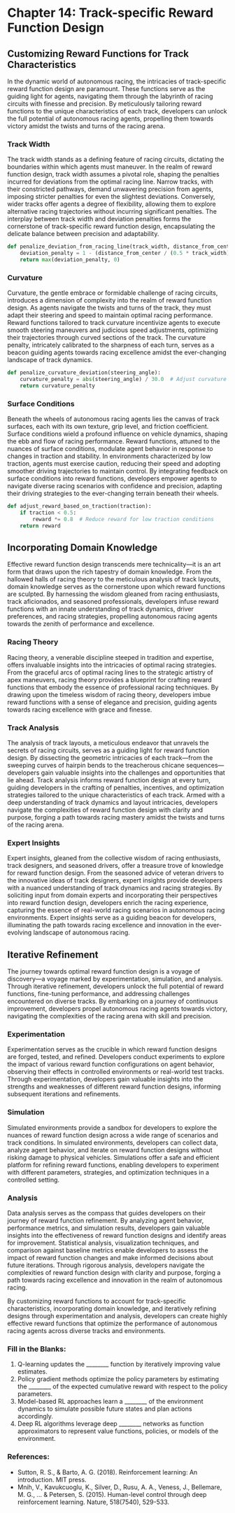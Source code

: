 # Chapter 14: Track-specific Reward Function Design

## Customizing Reward Functions for Track Characteristics

In the dynamic world of autonomous racing, the intricacies of track-specific reward function design are paramount. These functions serve as the guiding light for agents, navigating them through the labyrinth of racing circuits with finesse and precision. By meticulously tailoring reward functions to the unique characteristics of each track, developers can unlock the full potential of autonomous racing agents, propelling them towards victory amidst the twists and turns of the racing arena.

### Track Width
The track width stands as a defining feature of racing circuits, dictating the boundaries within which agents must maneuver. In the realm of reward function design, track width assumes a pivotal role, shaping the penalties incurred for deviations from the optimal racing line. Narrow tracks, with their constricted pathways, demand unwavering precision from agents, imposing stricter penalties for even the slightest deviations. Conversely, wider tracks offer agents a degree of flexibility, allowing them to explore alternative racing trajectories without incurring significant penalties. The interplay between track width and deviation penalties forms the cornerstone of track-specific reward function design, encapsulating the delicate balance between precision and adaptability.

```python
def penalize_deviation_from_racing_line(track_width, distance_from_center):
    deviation_penalty = 1 - (distance_from_center / (0.5 * track_width))
    return max(deviation_penalty, 0)
```

### Curvature
Curvature, the gentle embrace or formidable challenge of racing circuits, introduces a dimension of complexity into the realm of reward function design. As agents navigate the twists and turns of the track, they must adapt their steering and speed to maintain optimal racing performance. Reward functions tailored to track curvature incentivize agents to execute smooth steering maneuvers and judicious speed adjustments, optimizing their trajectories through curved sections of the track. The curvature penalty, intricately calibrated to the sharpness of each turn, serves as a beacon guiding agents towards racing excellence amidst the ever-changing landscape of track dynamics.

```python
def penalize_curvature_deviation(steering_angle):
    curvature_penalty = abs(steering_angle) / 30.0  # Adjust curvature penalty based on track dynamics
    return curvature_penalty
```

### Surface Conditions
Beneath the wheels of autonomous racing agents lies the canvas of track surfaces, each with its own texture, grip level, and friction coefficient. Surface conditions wield a profound influence on vehicle dynamics, shaping the ebb and flow of racing performance. Reward functions, attuned to the nuances of surface conditions, modulate agent behavior in response to changes in traction and stability. In environments characterized by low traction, agents must exercise caution, reducing their speed and adopting smoother driving trajectories to maintain control. By integrating feedback on surface conditions into reward functions, developers empower agents to navigate diverse racing scenarios with confidence and precision, adapting their driving strategies to the ever-changing terrain beneath their wheels.

```python
def adjust_reward_based_on_traction(traction):
    if traction < 0.5:
        reward *= 0.8  # Reduce reward for low traction conditions
    return reward
```

## Incorporating Domain Knowledge

Effective reward function design transcends mere technicality—it is an art form that draws upon the rich tapestry of domain knowledge. From the hallowed halls of racing theory to the meticulous analysis of track layouts, domain knowledge serves as the cornerstone upon which reward functions are sculpted. By harnessing the wisdom gleaned from racing enthusiasts, track aficionados, and seasoned professionals, developers infuse reward functions with an innate understanding of track dynamics, driver preferences, and racing strategies, propelling autonomous racing agents towards the zenith of performance and excellence.

### Racing Theory
Racing theory, a venerable discipline steeped in tradition and expertise, offers invaluable insights into the intricacies of optimal racing strategies. From the graceful arcs of optimal racing lines to the strategic artistry of apex maneuvers, racing theory provides a blueprint for crafting reward functions that embody the essence of professional racing techniques. By drawing upon the timeless wisdom of racing theory, developers imbue reward functions with a sense of elegance and precision, guiding agents towards racing excellence with grace and finesse.

### Track Analysis
The analysis of track layouts, a meticulous endeavor that unravels the secrets of racing circuits, serves as a guiding light for reward function design. By dissecting the geometric intricacies of each track—from the sweeping curves of hairpin bends to the treacherous chicane sequences—developers gain valuable insights into the challenges and opportunities that lie ahead. Track analysis informs reward function design at every turn, guiding developers in the crafting of penalties, incentives, and optimization strategies tailored to the unique characteristics of each track. Armed with a deep understanding of track dynamics and layout intricacies, developers navigate the complexities of reward function design with clarity and purpose, forging a path towards racing mastery amidst the twists and turns of the racing arena.

### Expert Insights
Expert insights, gleaned from the collective wisdom of racing enthusiasts, track designers, and seasoned drivers, offer a treasure trove of knowledge for reward function design. From the seasoned advice of veteran drivers to the innovative ideas of track designers, expert insights provide developers with a nuanced understanding of track dynamics and racing strategies. By soliciting input from domain experts and incorporating their perspectives into reward function design, developers enrich the racing experience, capturing the essence of real-world racing scenarios in autonomous racing environments. Expert insights serve as a guiding beacon for developers, illuminating the path towards racing excellence and innovation in the ever-evolving landscape of autonomous racing.

## Iterative Refinement

The journey towards optimal reward function design is a voyage of discovery—a voyage marked by experimentation, simulation, and analysis. Through iterative refinement, developers unlock the full potential of reward functions, fine-tuning performance, and addressing challenges encountered on diverse tracks. By embarking on a journey of continuous improvement, developers propel autonomous racing agents towards victory, navigating the complexities of the racing arena with skill and precision.

### Experimentation
Experimentation serves as the crucible in which reward function designs are forged, tested, and refined. Developers conduct experiments to explore the impact of various reward function configurations on agent behavior, observing their effects in controlled environments or real-world test tracks. Through experimentation, developers gain valuable insights into the strengths and weaknesses of different reward function designs, informing subsequent iterations and refinements.

### Simulation
Simulated environments provide a sandbox for developers to explore the nuances of reward function design across a wide range of scenarios and track conditions. In simulated environments, developers can collect data, analyze agent behavior, and iterate on reward function designs without risking damage to physical vehicles. Simulations offer a safe and efficient platform for refining reward functions, enabling developers to experiment with different parameters, strategies, and optimization techniques in a controlled setting.

### Analysis
Data analysis serves as the compass that guides developers on their journey of reward function refinement. By analyzing agent behavior, performance metrics, and simulation results, developers gain valuable insights into the effectiveness of reward function designs and identify areas for improvement. Statistical analysis, visualization techniques, and comparison against baseline metrics enable developers to assess the impact of reward function changes and make informed decisions about future iterations. Through rigorous analysis, developers navigate the complexities of reward function design with clarity and purpose, forging a path towards racing excellence and innovation in the realm of autonomous racing.

By customizing reward functions to account for track-specific characteristics, incorporating domain knowledge, and iteratively refining designs through experimentation and analysis, developers can create highly effective reward functions that optimize the performance of autonomous racing agents across diverse tracks and environments.

### Fill in the Blanks:

1. Q-learning updates the ________ function by iteratively improving value estimates.
2. Policy gradient methods optimize the policy parameters by estimating the ________ of the expected cumulative reward with respect to the policy parameters.
3. Model-based RL approaches learn a ________ of the environment dynamics to simulate possible future states and plan actions accordingly.
4. Deep RL algorithms leverage deep ________ networks as function approximators to represent value functions, policies, or models of the environment.

### References:

- Sutton, R. S., & Barto, A. G. (2018). Reinforcement learning: An introduction. MIT press.
- Mnih, V., Kavukcuoglu, K., Silver, D., Rusu, A. A., Veness, J., Bellemare, M. G., ... & Petersen, S. (2015). Human-level control through deep reinforcement learning. Nature, 518(7540), 529-533.
